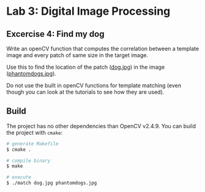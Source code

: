 # Lab 3: Digital Image Processing

## Excercise 4: Find my dog

Write an openCV function that computes the correlation between a template image
and every patch of same size in the target image.

Use this to find the location of the patch ([dog.jpg]())
in the image ([phantomdogs.jpg]()).

Do not use the built in openCV functions for template matching (even though you
can look at the tutorials to see how they are used).


## Build

The project has no other dependencies than OpenCV v2.4.9. You can build the
project with `cmake`:

```bash
# generate Makefile
$ cmake .

# compile binary
$ make

# execute
$ ./match dog.jpg phantomdogs.jpg
```